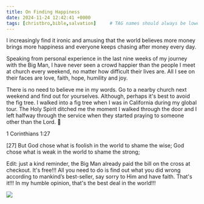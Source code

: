```yaml
---
title: On Finding Happiness
date: 2024-11-24 12:42:41 +0000
tags: [christbro,bible,salvation]     # TAG names should always be lowercase
---
```


I increasingly find it ironic and amusing that the world believes more money brings more happiness and everyone keeps chasing after money every day.

Speaking from personal experience in the last nine weeks of my journey with the Big Man, I have never seen a crowd happier than the people I meet at church every weekend, no matter how difficult their lives are. All I see on their faces are love, faith, hope, humility and joy.

There is no need to believe me in my words. Go to a nearby church next weekend and find out for yourselves. Although, perhaps it's best to avoid the fig tree. I walked into a fig tree when I was in California during my global tour. The Holy Spirit ditched me the moment I walked through the door and I left halfway through the service when they started praying to someone other than the Lord. 🤦

1 Corinthians 1:27

[27] But God chose what is foolish in the world to shame the wise; God chose what is weak in the world to shame the strong;

Edit: just a kind reminder, the Big Man already paid the bill on the cross at checkout. It's free!!! All you need to do is find out what you did wrong according to mankind’s best-seller, say sorry to Him and have faith. That's it!!! In my humble opinion, that's the best deal in the world!!!

![](/9ffb296e0feec6a9ed6f48f5aada9777.jpeg)